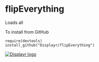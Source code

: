 # flipEverything

Loads all

To install from GitHub
```
require(devtools)
install_github("Displayr/flipEverything")
```

[![Displayr logo](https://mwmclean.github.io/img/logo-header.png)](https://www.displayr.com)
